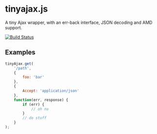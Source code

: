 tinyajax.js
======

A tiny Ajax wrapper, with an err-back interface, JSON decoding and AMD support.

[![Build Status](https://travis-ci.org/skybet/tinyajax.js.svg?branch=master)](https://travis-ci.org/skybet/tinyajax.js)

## Examples
```js
tinyAjax.get(
    '/path',
    {
        foo: 'bar'
    },
    {
        Accept: 'application/json'
    },
    function(err, response) {
        if (err) {
            // oh no
        }
        // do stuff
    }
);
```
